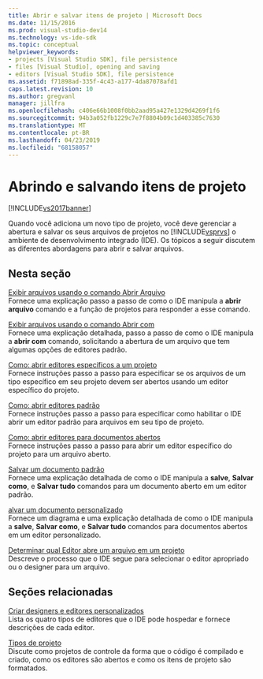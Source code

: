 ```yaml
---
title: Abrir e salvar itens de projeto | Microsoft Docs
ms.date: 11/15/2016
ms.prod: visual-studio-dev14
ms.technology: vs-ide-sdk
ms.topic: conceptual
helpviewer_keywords:
- projects [Visual Studio SDK], file persistence
- files [Visual Studio], opening and saving
- editors [Visual Studio SDK], file persistence
ms.assetid: f71898ad-335f-4c43-a177-4da87078afd1
caps.latest.revision: 10
ms.author: gregvanl
manager: jillfra
ms.openlocfilehash: c406e66b1008f0bb2aad95a427e1329d4269f1f6
ms.sourcegitcommit: 94b3a052fb1229c7e7f8804b09c1d403385c7630
ms.translationtype: MT
ms.contentlocale: pt-BR
ms.lasthandoff: 04/23/2019
ms.locfileid: "68158057"
---
```

# <a name="opening-and-saving-project-items"></a>Abrindo e salvando itens de projeto
[!INCLUDE[vs2017banner](../../includes/vs2017banner.md)]

Quando você adiciona um novo tipo de projeto, você deve gerenciar a abertura e salvar os seus arquivos de projetos no [!INCLUDE[vsprvs](../../includes/vsprvs-md.md)] o ambiente de desenvolvimento integrado (IDE). Os tópicos a seguir discutem as diferentes abordagens para abrir e salvar arquivos.  
  
## <a name="in-this-section"></a>Nesta seção  
 [Exibir arquivos usando o comando Abrir Arquivo](../../extensibility/internals/displaying-files-by-using-the-open-file-command.md)  
 Fornece uma explicação passo a passo de como o IDE manipula a **abrir arquivo** comando e a função de projetos para responder a esse comando.  
  
 [Exibir arquivos usando o comando Abrir com](../../extensibility/internals/displaying-files-by-using-the-open-with-command.md)  
 Fornece uma explicação detalhada, passo a passo de como o IDE manipula a **abrir com** comando, solicitando a abertura de um arquivo que tem algumas opções de editores padrão.  
  
 [Como: abrir editores específicos a um projeto](../../extensibility/how-to-open-project-specific-editors.md)  
 Fornece instruções passo a passo para especificar se os arquivos de um tipo específico em seu projeto devem ser abertos usando um editor específico do projeto.  
  
 [Como: abrir editores padrão](../../extensibility/how-to-open-standard-editors.md)  
 Fornece instruções passo a passo para especificar como habilitar o IDE abrir um editor padrão para arquivos em seu tipo de projeto.  
  
 [Como: abrir editores para documentos abertos](../../extensibility/how-to-open-editors-for-open-documents.md)  
 Fornece instruções passo a passo para abrir um editor específico do projeto para um arquivo aberto.  
  
 [Salvar um documento padrão](../../extensibility/internals/saving-a-standard-document.md)  
 Fornece uma explicação detalhada de como o IDE manipula a **salve**, **Salvar como**, e **Salvar tudo** comandos para um documento aberto em um editor padrão.  
  
 [alvar um documento personalizado](../../extensibility/internals/saving-a-custom-document.md)  
 Fornece um diagrama e uma explicação detalhada de como o IDE manipula a **salve**, **Salvar como**, e **Salvar tudo** comandos para documentos abertos em um editor personalizado.  
  
 [Determinar qual Editor abre um arquivo em um projeto](../../extensibility/internals/determining-which-editor-opens-a-file-in-a-project.md)  
 Descreve o processo que o IDE segue para selecionar o editor apropriado ou o designer para um arquivo.  
  
## <a name="related-sections"></a>Seções relacionadas  
 [Criar designers e editores personalizados](../../extensibility/creating-custom-editors-and-designers.md)  
 Lista os quatro tipos de editores que o IDE pode hospedar e fornece descrições de cada editor.  
  
 [Tipos de projeto](../../extensibility/internals/project-types.md)  
 Discute como projetos de controle da forma que o código é compilado e criado, como os editores são abertos e como os itens de projeto são formatados.
